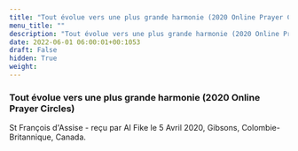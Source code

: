```yaml
---
title: "Tout évolue vers une plus grande harmonie (2020 Online Prayer Circles)"
menu_title: ""
description: "Tout évolue vers une plus grande harmonie (2020 Online Prayer Circles)"
date: 2022-06-01 06:00:01+00:1053
draft: False
hidden: True
weight:
---
```

### Tout évolue vers une plus grande harmonie (2020 Online Prayer Circles)

St François d'Assise - reçu par Al Fike le 5 Avril 2020, Gibsons, Colombie-Britannique, Canada.



